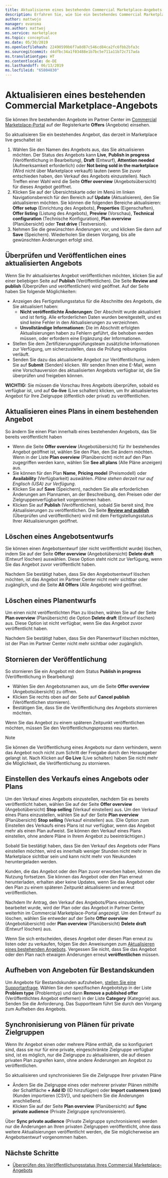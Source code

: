 ```yaml
---
title: Aktualisieren eines bestehenden Commercial Marketplace-Angebots
description: Erfahren Sie, wie Sie ein bestehendes Commercial Marketplace-Angebot aktualisieren können, einschließlich Bearbeitung, Löschung eines Entwurfs, Stornierung einer Veröffentlichungsanforderung, Einstellung des Verkaufs eines Angebots oder Plans und Synchronisierung privater Zielgruppen.
author: mattwojo
manager: evansma
ms.author: mattwoj
ms.service: marketplace
ms.topic: conceptual
ms.date: 05/30/2019
ms.openlocfilehash: 22490599b6f7a8d87c546cd84ca2fc6fbb2bfa3c
ms.sourcegitcommit: d4dfbc34a1f03488e1b7bc5e711a11b72c717ada
ms.translationtype: HT
ms.contentlocale: de-DE
ms.lasthandoff: 06/13/2019
ms.locfileid: "65804830"
---
```

# <a name="update-an-existing-offer-in-the-commercial-marketplace"></a>Aktualisieren eines bestehenden Commercial Marketplace-Angebots

Sie können Ihre bestehenden Angebote im Partner Center im [Commercial Marketplace-Portal](https://partner.microsoft.com/dashboard/commercial-marketplace/offers) auf der Registerkarte **Offers** (Angebote) einsehen.

So aktualisieren Sie ein bestehendes Angebot, das derzeit in Marketplace live geschaltet ist 

1. Wählen Sie den Namen des Angebots aus, das Sie aktualisieren möchten. Der Status des Angebots kann **Live**, **Publish in progress** (Veröffentlichung in Bearbeitung), **Draft** (Entwurf), **Attention needed** (Aufmerksamkeit erforderlich) oder **Not being sold in the marketplace** (Wird nicht über Marketplace verkauft) lauten (wenn Sie zuvor entschieden haben, den Verkauf des Angebots einzustellen). Nach Treffen einer Wahl wird die Seite **Offer overview** (Angebotsübersicht) für dieses Angebot geöffnet.
2. Klicken Sie auf der Übersichtskarte oder im Menü im linken Navigationsbereich für den Bereich auf **Update** (Aktualisieren), den Sie aktualisieren möchten. Sie können die folgenden Bereiche aktualisieren: **Offer setup** (Einrichtung des Angebots), **Properties** (Eigenschaften), **Offer listing** (Listung des Angebots), **Preview** (Vorschau), **Technical configuration** (Technische Konfiguration), **Plan overview** (Planübersicht) oder **Test drive** (Testversion). 
3. Nehmen Sie die gewünschten Änderungen vor, und klicken Sie dann auf **Save** (Speichern). Wiederholen Sie diesen Vorgang, bis alle gewünschten Änderungen erfolgt sind.

## <a name="review-and-publish-an-updated-offer"></a>Überprüfen und Veröffentlichen eines aktualisierten Angebots

Wenn Sie Ihr aktualisiertes Angebot veröffentlichen möchten, klicken Sie auf einer beliebigen Seite auf **Publish** (Veröffentlichen). Die Seite **Review and publish** (Überprüfen und veröffentlichen) wird geöffnet. Auf der Seite haben Sie folgende Möglichkeiten:


- Anzeigen des Fertigstellungsstatus für die Abschnitte des Angebots, die Sie aktualisiert haben: 
    - **Nicht veröffentlichte Änderungen**: Der Abschnitt wurde aktualisiert und ist fertig. Alle erforderlichen Daten wurden bereitgestellt, und es sind keine Fehler in den Aktualisierungen zu verzeichnen.
    - **Unvollständige Informationen**: Die im Abschnitt erfolgten Aktualisierungen haben zu Fehlern geführt, die behoben werden müssen, oder erfordern eine Ergänzung der Informationen.
- Stellen Sie dem Zertifizierungsprüfungsteam zusätzliche Informationen zur Verfügung, um sicherzustellen, dass die Prüfung reibungslos verläuft.
- Senden Sie dazu das aktualisierte Angebot zur Veröffentlichung, indem Sie auf **Submit** (Senden) klicken.  Wir senden Ihnen eine E-Mail, wenn eine Vorschauversion des aktualisierten Angebots verfügbar ist, die Sie überprüfen und freigeben können.

**WICHTIG:** Sie müssen die Vorschau Ihres Angebots überprüfen, sobald es verfügbar ist, und auf **Go-live** (Live schalten) klicken, um Ihr aktualisiertes Angebot für Ihre Zielgruppe (öffentlich oder privat) zu veröffentlichen.

## <a name="update-a-plan-within-an-existing-offer"></a>Aktualisieren eines Plans in einem bestehenden Angebot

So ändern Sie einen Plan innerhalb eines bestehenden Angebots, das Sie bereits veröffentlicht haben

- Wenn die Seite **Offer overview** (Angebotübersicht) für Ihr bestehendes Angebot geöffnet ist, wählen Sie den Plan, den Sie ändern möchten. Wenn in der Liste **Plan overview** (Planübersicht) nicht auf den Plan zugegriffen werden kann, wählen Sie **See all plans** (Alle Pläne anzeigen) aus.
- Sie können für den Plan **Name**, **Pricing model** (Preismodell) oder **Availability** (Verfügbarkeit) auswählen. *Pläne stehen derzeit nur auf Englisch (USA) zur Verfügung*.
- Klicken Sie auf **Save** (Speichern), nachdem Sie alle erforderlichen Änderungen am Plannamen, an der Beschreibung, den Preisen oder der Zielgruppenverfügbarkeit vorgenommen haben. 
- Klicken Sie auf **Publish** (Veröffentlichen), sobald Sie bereit sind, Ihre Aktualisierungen zu veröffentlichen. Die Seite **[Review and publish](#review-and-publish-an-updated-offer)** (Überprüfen und veröffentlichen) wird mit dem Fertigstellungsstatus Ihrer Aktualisierungen geöffnet. 

## <a name="delete-a-draft-offer"></a>Löschen eines Angebotsentwurfs

Sie können einen Angebotsentwurf (der nicht veröffentlicht wurde) löschen, indem Sie auf der Seite **Offer overview** (Angebotübersicht) **Delete draft** (Entwurf löschen) auswählen. Diese Option steht nicht zur Verfügung, wenn Sie das Angebot zuvor veröffentlicht haben.

Nachdem Sie bestätigt haben, dass Sie den Angebotsentwurf löschen möchten, ist das Angebot im Partner Center nicht mehr sichtbar oder zugänglich, und die Seite **All Offers** (Alle Angebote) wird geöffnet.

## <a name="delete-a-draft-plan"></a>Löschen eines Planentwurfs

Um einen nicht veröffentlichten Plan zu löschen, wählen Sie auf der Seite **Plan overview** (Planübersicht) die Option **Delete draft** (Entwurf löschen) aus. Diese Option ist nicht verfügbar, wenn Sie das Angebot zuvor veröffentlicht haben.

Nachdem Sie bestätigt haben, dass Sie den Planentwurf löschen möchten, ist der Plan im Partner Center nicht mehr sichtbar oder zugänglich.

## <a name="cancel-publishing"></a>Stornieren der Veröffentlichung

So stornieren Sie ein Angebot mit dem Status **Publish in progress** (Veröffentlichung in Bearbeitung)

- Wählen Sie den Angebotsnamen aus, um die Seite **Offer overview** (Angebotsübersicht) zu öffnen. 
- Klicken Sie rechts oben auf der Seite auf **Cancel publish** (Veröffentlichen stornieren).
- Bestätigen Sie, dass Sie die Veröffentlichung des Angebots stornieren möchten. 

Wenn Sie das Angebot zu einem späteren Zeitpunkt veröffentlichen möchten, müssen Sie den Veröffentlichungsprozess neu starten.

> [!NOTE]
> Sie können die Veröffentlichung eines Angebots nur dann verhindern, wenn das Angebot noch nicht zum Schritt der Freigabe durch den Herausgeber gelangt ist. Nach Klicken auf **Go Live** (Live schalten) haben Sie nicht mehr die Möglichkeit, die Veröffentlichung zu stornieren.

## <a name="stop-selling-an-offer-or-plan"></a>Einstellen des Verkaufs eines Angebots oder Plans

Um den Verkauf eines Angebots einzustellen, nachdem Sie es bereits veröffentlicht haben, wählen Sie auf der Seite **Offer overview** (Angebotübersicht) **Stop selling** (Verkauf einstellen) aus. Um den Verkauf eines Plans einzustellen, wählen Sie auf der Seite **Plan overview** (Planübersicht) **Stop selling** (Verkauf einstellen) aus. (Die Option zum Einstellen des Verkaufs eines Plans ist nur verfügbar, wenn das Angebot mehr als einen Plan aufweist. Sie können den Verkauf eines Plans einstellen, ohne andere Pläne in Ihrem Angebot zu beeinträchtigen.)

Sobald Sie bestätigt haben, dass Sie den Verkauf des Angebots oder Plans einstellen möchten, wird es innerhalb weniger Stunden nicht mehr in Marketplace sichtbar sein und kann nicht mehr von Neukunden heruntergeladen werden. 

Kunden, die das Angebot oder den Plan zuvor erworben haben, können die Nutzung fortsetzen. Sie können das Angebot oder den Plan erneut herunterladen, erhalten aber keine Updates, wenn Sie das Angebot oder den Plan zu einem späteren Zeitpunkt aktualisieren und erneut veröffentlichen. 

Nachdem Ihr Antrag, den Verkauf des Angebots/Plans einzustellen, bearbeitet wurde, wird der Plan oder das Angebot in Partner Center weiterhin im Commercial Marketplace-Portal angezeigt. Um den Entwurf zu löschen, wählen Sie entweder auf der Seite **Offer overview** (Angebotübersicht) oder **Plan overview** (Planübersicht) **Delete draft** (Entwurf löschen) aus. 

Wenn Sie sich entscheiden, dieses Angebot oder diesen Plan erneut zu listen oder zu verkaufen, folgen Sie den Anweisungen zum [Aktualisieren eines bestehenden Angebots](#update-an-existing-offer-in-the-commercial-marketplace). Vergessen Sie nicht, dass Sie das Angebot oder den Plan nach etwaigen Änderungen erneut **veröffentlichen** müssen.

## <a name="remove-offers-from-existing-customers"></a>Aufheben von Angeboten für Bestandskunden

Um Angebote für Bestandskunden aufzuheben, [stellen Sie eine Supportanfrage](https://support.microsoft.com/supportforbusiness/productselection?sapId=48734891-ee9a-5d77-bf29-82bf8d8111ff). Wählen Sie den spezifischen Angebotstyp in der Liste **Problem type** (Problemtyp) und dann **Remove a published offer** (Veröffentlichtes Angebot entfernen) in der Liste **Category** (Kategorie) aus. Senden Sie die Anforderung. Das Supportteam führt Sie durch den Vorgang zum Aufheben des Angebots.

## <a name="sync-private-plan-audiences"></a>Synchronisierung von Plänen für private Zielgruppen

Wenn Ihr Angebot einen oder mehrere Pläne enthält, die so konfiguriert sind, dass sie nur für eine private, eingeschränkte Zielgruppe verfügbar sind, ist es möglich, nur die Zielgruppe zu aktualisieren, die auf diesen privaten Plan zugreifen kann, ohne andere Änderungen am Angebot zu veröffentlichen. 

So aktualisieren und synchronisieren Sie die Zielgruppe Ihrer privaten Pläne

- Ändern Sie die Zielgruppe eines oder mehrerer privater Plänen mithilfe der Schaltfläche **+ Add ID** (ID hinzufügen) oder **Import customers (csv)** (Kunden importieren [CSV]), und speichern Sie die Änderungen anschließend.
- Klicken Sie auf der Seite **Plan overview** (Planübersicht) auf **Sync private audience** (Private Zielgruppe synchronisieren).

Über **Sync private audience** (Private Zielgruppe synchronisieren) werden nur die Änderungen an Ihren privaten Zielgruppen veröffentlicht, ohne dass weitere Aktualisierungen veröffentlicht werden, die Sie möglicherweise am Angebotsentwurf vorgenommen haben.

## <a name="next-steps"></a>Nächste Schritte

- [Überprüfen des Veröffentlichungsstatus Ihres Commercial Marketplace-Angebots](./publishing-status.md)
